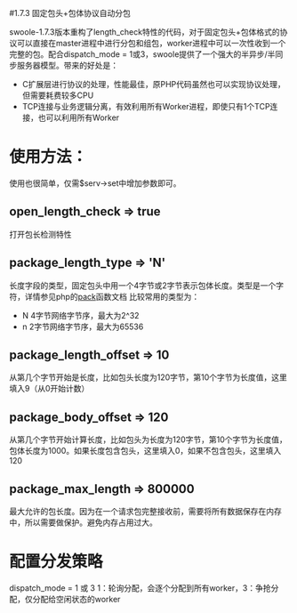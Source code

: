#1.7.3 固定包头+包体协议自动分包

swoole-1.7.3版本重构了length_check特性的代码，对于固定包头+包体格式的协议可以直接在master进程中进行分包和组包，worker进程中可以一次性收到一个完整的包。配合dispatch_mode = 1或3，swoole提供了一个强大的半异步/半同步服务器模型。带来的好处是：

* C扩展层进行协议的处理，性能最佳，原PHP代码虽然也可以实现协议处理，但需要耗费较多CPU  
* TCP连接与业务逻辑分离，有效利用所有Worker进程，即使只有1个TCP连接，也可以利用所有Worker

使用方法：
=====
使用也很简单，仅需$serv->set中增加参数即可。

open_length_check => true
----
打开包长检测特性

package_length_type => 'N'
----
长度字段的类型，固定包头中用一个4字节或2字节表示包体长度。类型是一个字符，详情参见php的[pack](http://php.net/manual/zh/function.pack.php)函数文档
比较常用的类型为：

* N 4字节网络字节序，最大为2^32
* n 2字节网络字节序，最大为65536

package_length_offset => 10
-----
从第几个字节开始是长度，比如包头长度为120字节，第10个字节为长度值，这里填入9（从0开始计数）

package_body_offset => 120
-----
从第几个字节开始计算长度，比如包头为长度为120字节，第10个字节为长度值，包体长度为1000。如果长度包含包头，这里填入0，如果不包含包头，这里填入120

package_max_length => 800000
-----
最大允许的包长度。因为在一个请求包完整接收前，需要将所有数据保存在内存中，所以需要做保护。避免内存占用过大。

配置分发策略
====
dispatch_mode = 1 或 3
1：轮询分配，会逐个分配到所有worker，3：争抢分配，仅分配给空闲状态的worker

